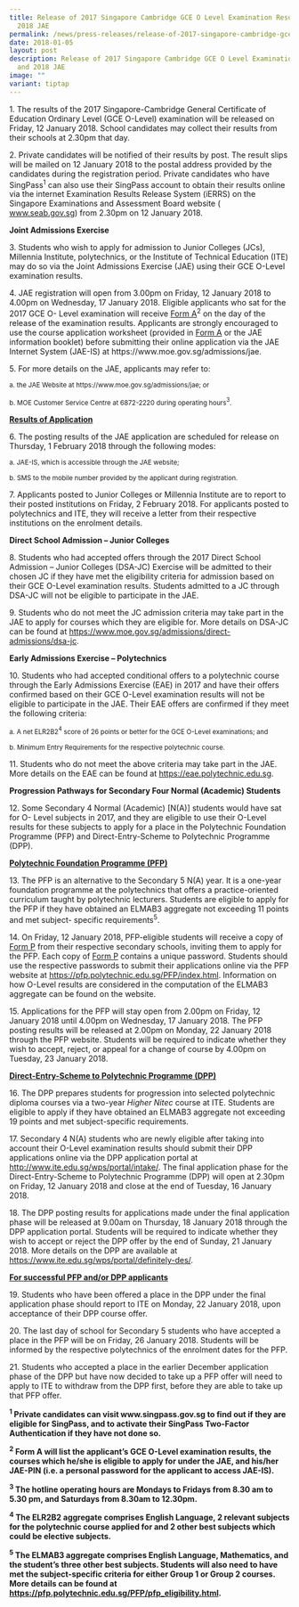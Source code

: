 ```yaml
---
title: Release of 2017 Singapore Cambridge GCE O Level Examination Results and
  2018 JAE
permalink: /news/press-releases/release-of-2017-singapore-cambridge-gce-o-level-results-and-2018-jae/
date: 2018-01-05
layout: post
description: Release of 2017 Singapore Cambridge GCE O Level Examination Results
  and 2018 JAE
image: ""
variant: tiptap
---
```

<p>1. The results of the 2017 Singapore-Cambridge General Certificate of
Education Ordinary Level (GCE O-Level) examination will be released on
Friday, 12 January 2018. School candidates may collect their results from
their schools at 2.30pm that day.</p>
<p>2. Private candidates will be notified of their results by post. The result
slips will be mailed on 12 January 2018 to the postal address provided
by the candidates during the registration period. Private candidates who
have SingPass<sup>1</sup> can also use their SingPass account to obtain
their results online via the internet Examination Results Release System
(iERRS) on the Singapore Examinations and Assessment Board website (
<a href="www.seab.gov.sg" rel="noopener noreferrer nofollow" target="_blank">www.seab.gov.sg</a>) from 2.30pm on 12 January 2018.</p>
<p><strong>Joint Admissions Exercise</strong>
</p>
<p>3. Students who wish to apply for admission to Junior Colleges (JCs),
Millennia Institute, polytechnics, or the Institute of Technical Education
(ITE) may do so via the Joint Admissions Exercise (JAE) using their GCE
O-Level examination results.</p>
<p>4. JAE registration will open from 3.00pm on Friday, 12 January 2018 to
4.00pm on Wednesday, 17 January 2018. Eligible applicants who sat for the
2017 GCE O- Level examination will receive <u>Form A</u><sup>2</sup> on the
day of the release of the examination results. Applicants are strongly
encouraged to use the course application worksheet (provided in <u>Form A</u> or
the JAE information booklet) before submitting their online application
via the JAE Internet System (JAE-IS) at https://www.moe.gov.sg/admissions/jae.</p>
<p>5. For more details on the JAE, applicants may refer to:</p>
<p><sub>a. the JAE Website at https://www.moe.gov.sg/admissions/jae; or</sub>
</p>
<p><sub>b. MOE Customer Service Centre at 6872-2220 during operating hours</sub><sup><sub>3</sub></sup><sub>.</sub>
</p>
<p><strong><u>Results of Application</u></strong>
</p>
<p>6. The posting results of the JAE application are scheduled for release
on Thursday, 1 February 2018 through the following modes:</p>
<p><sub>a. JAE-IS, which is accessible through the JAE website;</sub>
</p>
<p><sub>b. SMS to the mobile number provided by the applicant during registration.</sub>
</p>
<p>7. Applicants posted to Junior Colleges or Millennia Institute are to
report to their posted institutions on Friday, 2 February 2018. For applicants
posted to polytechnics and ITE, they will receive a letter from their respective
institutions on the enrolment details.</p>
<p><strong>Direct School Admission – Junior Colleges</strong>
</p>
<p>8. Students who had accepted offers through the 2017 Direct School Admission
– Junior Colleges (DSA-JC) Exercise will be admitted to their chosen JC
if they have met the eligibility criteria for admission based on their
GCE O-Level examination results. Students admitted to a JC through DSA-JC
will not be eligible to participate in the JAE.</p>
<p>9. Students who do not meet the JC admission criteria may take part in
the JAE to apply for courses which they are eligible for. More details
on DSA-JC can be found at <a href="https://www.moe.gov.sg/admissions/direct-admissions/dsa-jc" rel="noopener noreferrer nofollow" target="_blank">https://www.moe.gov.sg/admissions/direct-admissions/dsa-jc</a>.</p>
<p><strong>Early Admissions Exercise – Polytechnics</strong>
</p>
<p>10. Students who had accepted conditional offers to a polytechnic course
through the Early Admissions Exercise (EAE) in 2017 and have their offers
confirmed based on their GCE O-Level examination results will not be eligible
to participate in the JAE. Their EAE offers are confirmed if they meet
the following criteria:</p>
<p><sub>a. A net ELR2B2</sub><sup><sub>4</sub></sup><sub> score of 26 points or better for the GCE O-Level examinations; and</sub>
</p>
<p><sub>b. Minimum Entry Requirements for the respective polytechnic course.</sub>
</p>
<p>11. Students who do not meet the above criteria may take part in the JAE.
More details on the EAE can be found at <a href="https://eae.polytechnic.edu.sg" rel="noopener noreferrer nofollow" target="_blank">https://eae.polytechnic.edu.sg</a>.</p>
<p><strong>Progression Pathways for Secondary Four Normal (Academic) Students</strong>
</p>
<p>12. Some Secondary 4 Normal (Academic) [N(A)] students would have sat
for O- Level subjects in 2017, and they are eligible to use their O-Level
results for these subjects to apply for a place in the Polytechnic Foundation
Programme (PFP) and Direct-Entry-Scheme to Polytechnic Programme (DPP).</p>
<p><strong><u>Polytechnic Foundation Programme (PFP)</u></strong>
</p>
<p>13. The PFP is an alternative to the Secondary 5 N(A) year. It is a one-year
foundation programme at the polytechnics that offers a practice-oriented
curriculum taught by polytechnic lecturers. Students are eligible to apply
for the PFP if they have obtained an ELMAB3 aggregate not exceeding 11
points and met subject- specific requirements<sup>5</sup>.</p>
<p>14. On Friday, 12 January 2018, PFP-eligible students will receive a copy
of <u>Form P</u> from their respective secondary schools, inviting them to
apply for the PFP. Each copy of <u>Form P</u> contains a unique password.
Students should use the respective passwords to submit their applications
online via the PFP website at <a href="https://pfp.polytechnic.edu.sg/PFP/index.html" rel="noopener noreferrer nofollow" target="_blank">https://pfp.polytechnic.edu.sg/PFP/index.html</a>.
Information on how O-Level results are considered in the computation of
the ELMAB3 aggregate can be found on the website.</p>
<p>15. Applications for the PFP will stay open from 2.00pm on Friday, 12
January 2018 until 4.00pm on Wednesday, 17 January 2018. The PFP posting
results will be released at 2.00pm on Monday, 22 January 2018 through the
PFP website. Students will be required to indicate whether they wish to
accept, reject, or appeal for a change of course by 4.00pm on Tuesday,
23 January 2018.</p>
<p><strong><u>Direct-Entry-Scheme to Polytechnic Programme (DPP)</u></strong>
</p>
<p>16. The DPP prepares students for progression into selected polytechnic
diploma courses via a two-year <em>Higher Nitec</em> course at ITE. Students
are eligible to apply if they have obtained an ELMAB3 aggregate not exceeding
19 points and met subject-specific requirements.</p>
<p>17. Secondary 4 N(A) students who are newly eligible after taking into
account their O-Level examination results should submit their DPP applications
online via the DPP application portal at <a href="http://www.ite.edu.sg/wps/portal/intake/" rel="noopener noreferrer nofollow" target="_blank">http://www.ite.edu.sg/wps/portal/intake/</a>.
The final application phase for the Direct-Entry-Scheme to Polytechnic
Programme (DPP) will open at 2.30pm on Friday, 12 January 2018 and close
at the end of Tuesday, 16 January 2018.</p>
<p>18. The DPP posting results for applications made under the final application
phase will be released at 9.00am on Thursday, 18 January 2018 through the
DPP application portal. Students will be required to indicate whether they
wish to accept or reject the DPP offer by the end of Sunday, 21 January
2018. More details on the DPP are available at <a href="https://www.ite.edu.sg/wps/portal/definitely-des/" rel="noopener noreferrer nofollow" target="_blank">https://www.ite.edu.sg/wps/portal/definitely-des/</a>.</p>
<p><strong><u>For successful PFP and/or DPP applicants</u></strong>
</p>
<p>19. Students who have been offered a place in the DPP under the final
application phase should report to ITE on Monday, 22 January 2018, upon
acceptance of their DPP course offer.</p>
<p>20. The last day of school for Secondary 5 students who have accepted
a place in the PFP will be on Friday, 26 January 2018. Students will be
informed by the respective polytechnics of the enrolment dates for the
PFP.</p>
<p>21. Students who accepted a place in the earlier December application
phase of the DPP but have now decided to take up a PFP offer will need
to apply to ITE to withdraw from the DPP first, before they are able to
take up that PFP offer.</p>
<p><strong><sup>1</sup> Private candidates can visit www.singpass.gov.sg to find out if they are eligible for SingPass, and to activate their SingPass Two-Factor Authentication if they have not done so.</strong>
</p>
<p><strong><sup>2</sup> Form A will list the applicant’s GCE O-Level examination results, the courses which he/she is eligible to apply for under the JAE, and his/her JAE-PIN (i.e. a personal password for the applicant to access JAE-IS).</strong>
</p>
<p><strong><sup>3</sup> The hotline operating hours are Mondays to Fridays from 8.30 am to 5.30 pm, and Saturdays from 8.30am to 12.30pm.</strong>
</p>
<p><strong><sup>4</sup> The ELR2B2 aggregate comprises English Language, 2 relevant subjects for the polytechnic course applied for and 2 other best subjects which could be elective subjects.</strong>
</p>
<p><strong><sup>5</sup> The ELMAB3 aggregate comprises English Language, Mathematics, and the student’s three other best subjects. Students will also need to have met the subject-specific criteria for either Group 1 or Group 2 courses. More details can be found at <a href="https://pfp.polytechnic.edu.sg/PFP/pfp_eligibility.html" rel="noopener noreferrer nofollow" target="_blank">https://pfp.polytechnic.edu.sg/PFP/pfp_eligibility.html</a>.</strong>
</p>
<p></p>